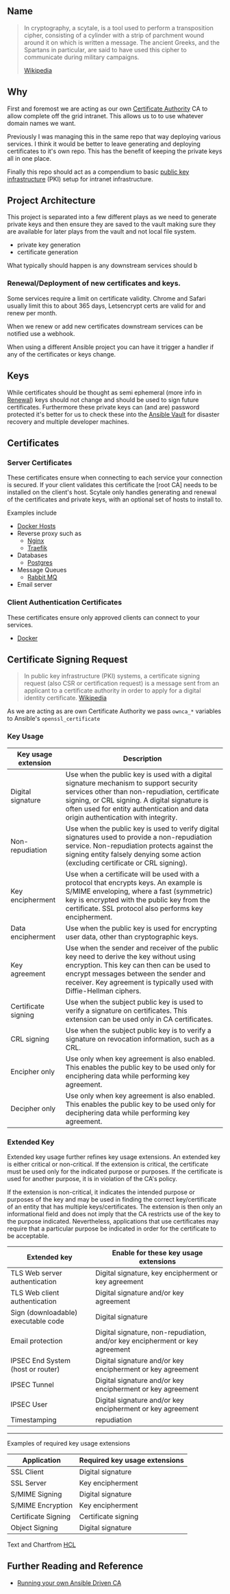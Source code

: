## Name

> In cryptography, a scytale, is a tool used to perform a transposition cipher, consisting of a cylinder with a strip of parchment
> wound around it on which is written a message. The ancient Greeks, and the Spartans in particular, are said to have used this cipher to communicate during military campaigns.
>
> [Wikipedia](https://en.wikipedia.org/wiki/Scytale)

## Why

First and foremost we are acting as our own [Certificate Authority](https://en.wikipedia.org/wiki/Certificate_authority) CA
to allow complete off the grid intranet. This allows us to to use whatever domain names we want.

Previously I was managing this in the same repo that way deploying various services. I think it would be better to leave
generating and deploying certificates to it's own repo. This has the benefit of keeping the private keys all in one place.

Finally this repo should act as a compendium to basic [public key infrastructure](https://en.wikipedia.org/wiki/Public_key_infrastructure) (PKI)
setup for intranet infrastructure.

## Project Architecture

This project is separated into a few different plays as we need to generate private keys and then ensure they are saved
to the vault making sure they are available for later plays from the vault and not local file system.

- private key generation
- certificate generation

What typically should happen is any downstream services should b

### Renewal/Deployment of new certificates and keys.

Some services require a limit on certificate validity. Chrome and Safari usually limit this to about 365 days, Letsencrypt
certs are valid for and renew per month.

When we renew or add new certificates downstream services can be notified use a webhook.

When using a different Ansible project you can have it trigger a handler if any of the certificates or keys change. 

## Keys

While certificates should be thought as semi ephemeral (more info in [Renewal](#renewal)) keys should not change and
should be used to sign future certificates. Furthermore these private keys can (and are) password protected it's better
for us to check these into the [Ansible Vault](https://docs.ansible.com/ansible/latest/user_guide/vault.html) for disaster
recovery and multiple developer machines.

## Certificates

### Server Certificates

These certificates ensure when connecting to each service your connection is secured. If your client validates this certificate
the [root CA] needs to be installed on the client's host. Scytale only handles generating and renewal of the certificates
and private keys, with an optional set of hosts to install to.

Examples include

- [Docker Hosts](https://docs.docker.com/engine/security/https/)
- Reverse proxy such as
  - [Nginx]()
  - [Traefik](https://docs.traefik.io/https/tls/)
- Databases
  - [Postgres](https://www.postgresql.org/docs/9.0/libpq-ssl.html)
- Message Queues
  - [Rabbit MQ](https://www.rabbitmq.com/ssl.html)
- Email server

### Client Authentication Certificates

These certificates ensure only approved clients can connect to your services.

- [Docker](https://docs.docker.com/engine/security/certificates/)

## Certificate Signing Request

> In public key infrastructure (PKI) systems, a certificate signing request (also CSR or certification request) is a message
> sent from an applicant to a certificate authority in order to apply for a digital identity certificate.
> [Wikipedia](https://en.wikipedia.org/wiki/Certificate_signing_request)

As we are acting as are own Certificate Authority we pass `ownca_*` variables to Ansible's `openssl_certificate`

### Key Usage

| Key usage extension | Description                                                                                                                                                                                                                                                                 |
| ------------------- | --------------------------------------------------------------------------------------------------------------------------------------------------------------------------------------------------------------------------------------------------------------------------- |
| Digital signature   | Use when the public key is used with a digital signature mechanism to support security services other than non-repudiation, certificate signing, or CRL signing. A digital signature is often used for entity authentication and data origin authentication with integrity. |
| Non-repudiation     | Use when the public key is used to verify digital signatures used to provide a non-repudiation service. Non-repudiation protects against the signing entity falsely denying some action (excluding certificate or CRL signing).                                             |
| Key encipherment    | Use when a certificate will be used with a protocol that encrypts keys. An example is S/MIME enveloping, where a fast (symmetric) key is encrypted with the public key from the certificate. SSL protocol also performs key encipherment.                                   |
| Data encipherment   | Use when the public key is used for encrypting user data, other than cryptographic keys.                                                                                                                                                                                    |
| Key agreement       | Use when the sender and receiver of the public key need to derive the key without using encryption. This key can then can be used to encrypt messages between the sender and receiver. Key agreement is typically used with Diffie-Hellman ciphers.                         |
| Certificate signing | Use when the subject public key is used to verify a signature on certificates. This extension can be used only in CA certificates.                                                                                                                                          |
| CRL signing         | Use when the subject public key is to verify a signature on revocation information, such as a CRL.                                                                                                                                                                          |
| Encipher only       | Use only when key agreement is also enabled. This enables the public key to be used only for enciphering data while performing key agreement.                                                                                                                               |
| Decipher only       | Use only when key agreement is also enabled. This enables the public key to be used only for deciphering data while performing key agreement.                                                                                                                               |

### Extended Key

Extended key usage further refines key usage extensions. An extended key is either critical or non-critical. If the extension is critical, the certificate must be used only for the indicated purpose or purposes. If the certificate is used for another purpose, it is in violation of the CA's policy.

If the extension is non-critical, it indicates the intended purpose or purposes of the key and may be used in finding the correct key/certificate of an entity that has multiple keys/certificates. The extension is then only an informational field and does not imply that the CA restricts use of the key to the purpose indicated. Nevertheless, applications that use certificates may require that a particular purpose be indicated in order for the certificate to be acceptable.

| Extended key                        | Enable for these key usage extensions                                        |
| ----------------------------------- | ---------------------------------------------------------------------------- |
| TLS Web server authentication       | Digital signature, key encipherment or key agreement                         |
| TLS Web client authentication       | Digital signature and/or key agreement                                       |
| Sign (downloadable) executable code | Digital signature                                                            |
| Email protection                    | Digital signature, non-repudiation, and/or key encipherment or key agreement |
| IPSEC End System (host or router)   | Digital signature and/or key encipherment or key agreement                   |
| IPSEC Tunnel                        | Digital signature and/or key encipherment or key agreement                   |
| IPSEC User                          | Digital signature and/or key encipherment or key agreement                   |
| Timestamping                        | repudiation                                                                  |

---

Examples of required key usage extensions

| Application         | Required key usage extensions |
| ------------------- | ----------------------------- |
| SSL Client          | Digital signature             |
| SSL Server          | Key encipherment              |
| S/MIME Signing      | Digital signature             |
| S/MIME Encryption   | Key encipherment              |
| Certificate Signing | Certificate signing           |
| Object Signing      | Digital signature             |

Text and Chartfrom [HCL](https://help.hcltechsw.com/domino/11.0.0/conf_keyusageextensionsandextendedkeyusage_r.html)

## Further Reading and Reference

- [Running your own Ansible Driven CA](https://www.tikalk.com/posts/2016/10/30/Running-Your-Own-Ansible-Driven-CA/)
